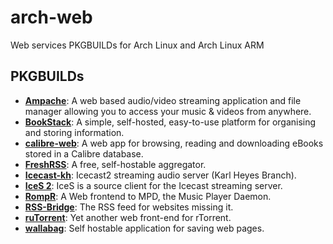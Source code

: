 # arch-web

Web services PKGBUILDs for Arch Linux and Arch Linux ARM

## PKGBUILDs
* [**Ampache**](http://www.ampache.org): A web based audio/video streaming application and file manager allowing you to access your music & videos from anywhere.
* [**BookStack**](https://www.bookstackapp.com): A simple, self-hosted, easy-to-use platform for organising and storing information.
* [**calibre-web**](https://github.com/janeczku/calibre-web): A web app for browsing, reading and downloading eBooks stored in a Calibre database.
* [**FreshRSS**](http://freshrss.org): A free, self-hostable aggregator.
* [**Icecast-kh**](https://karlheyes.github.io/): Icecast2 streaming audio server (Karl Heyes Branch).
* [**IceS 2**](https://icecast.org/ices/): IceS is a source client for the Icecast streaming server.
* [**RompR**](https://fatg3erman.github.io/RompR): A Web frontend to MPD, the Music Player Daemon.
* [**RSS-Bridge**](https://github.com/RSS-Bridge/rss-bridge/wiki): The RSS feed for websites missing it.
* [**ruTorrent**](https://github.com/Novik/ruTorrent): Yet another web front-end for rTorrent.
* [**wallabag**](https://wallabag.org): Self hostable application for saving web pages.
